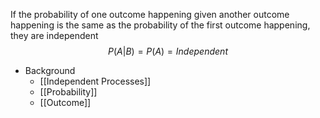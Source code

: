 If the probability of one outcome happening given another outcome happening is the same as the probability of the first outcome happening, they are independent
$$P(A|B) = P(A) = Independent$$
- Background
	- [[Independent Processes]]
	- [[Probability]]
	- [[Outcome]]